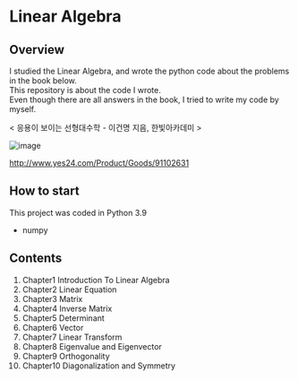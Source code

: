 # Linear Algebra
## Overview
I studied the Linear Algebra, and wrote the python code about the problems in the book below.   
This repository is about the code I wrote.   
Even though there are all answers in the book, I tried to write my code by myself.   

< 응용이 보이는 선형대수학 - 이건명 지음, 한빛아카데미 > 

![image](https://user-images.githubusercontent.com/57401207/134774874-4a7d9a24-cb7b-4254-a8a7-02ceba5bfb11.png)

http://www.yes24.com/Product/Goods/91102631

## How to start
This project was coded in Python 3.9
  * numpy

## Contents
1. Chapter1 Introduction To Linear Algebra
2. Chapter2 Linear Equation
3. Chapter3 Matrix
4. Chapter4 Inverse Matrix
5. Chapter5 Determinant
6. Chapter6 Vector
7. Chapter7 Linear Transform
8. Chapter8 Eigenvalue and Eigenvector
9. Chapter9 Orthogonality
10. Chapter10 Diagonalization and Symmetry
